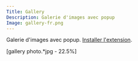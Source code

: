 ```yaml
---
Title: Gallery
Description: Galerie d'images avec popup
Image: gallery-fr.png
---
```

Galerie d'images avec popup. 
[Installer l'extension](https://github.com/datenstrom/yellow-extensions/tree/master/features/gallery).

[gallery photo.*jpg - 22.5%]